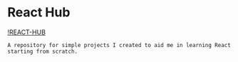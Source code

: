 # React Hub

[!REACT-HUB](https://github.com/Seife1/React-Hub/blob/main/Assets/React%20hub.png)

```A repository for simple projects I created to aid me in learning React starting from scratch.```